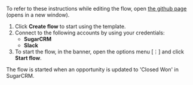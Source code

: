 To refer to these instructions while editing the flow, open [the github page](https://github.com/ot4i/app-connect-templates/tree/master/resources/markdown/Slack%20notifications%20for%20Closed%20Won%20opportunities%20in%20SugarCRM_instructions.md) (opens in a new window).

1.	Click **Create flow** to start using the template.
2.	Connect to the following accounts by using your credentials:
    - **SugarCRM** 
    - **Slack**
3.	To start the flow, in the banner, open the options menu [⋮] and click **Start flow**.

The flow is started when an opportunity is updated to 'Closed Won' in SugarCRM.
